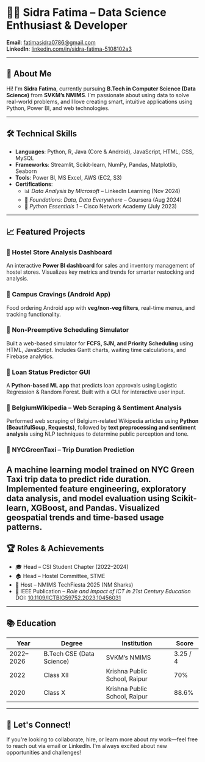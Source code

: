 # 👩‍💻 Sidra Fatima – Data Science Enthusiast & Developer

**Email**: fatimasidra0786@gmail.com  
**LinkedIn**: [linkedin.com/in/sidra-fatima-5108102a3](http://linkedin.com/in/sidra-fatima-5108102a3)  

---

## 🚀 About Me

Hi! I'm **Sidra Fatima**, currently pursuing **B.Tech in Computer Science (Data Science)** from **SVKM’s NMIMS**. I’m passionate about using data to solve real-world problems, and I love creating smart, intuitive applications using Python, Power BI, and web technologies.

---

## 🛠️ Technical Skills

- **Languages**: Python, R, Java (Core & Android), JavaScript, HTML, CSS, MySQL
- **Frameworks**: Streamlit, Scikit-learn, NumPy, Pandas, Matplotlib, Seaborn
- **Tools**: Power BI, MS Excel, AWS (EC2, S3)
- **Certifications**:
  - 📊 *Data Analysis by Microsoft* – LinkedIn Learning (Nov 2024)
  - 🧠 *Foundations: Data, Data Everywhere* – Coursera (Aug 2024)
  - 🐍 *Python Essentials 1* – Cisco Network Academy (July 2023)

---

## 📈 Featured Projects

### 🔹 Hostel Store Analysis Dashboard
An interactive **Power BI dashboard** for sales and inventory management of hostel stores. Visualizes key metrics and trends for smarter restocking and analysis.

### 🔹 Campus Cravings (Android App)
Food ordering Android app with **veg/non-veg filters**, real-time menus, and tracking functionality.

### 🔹 Non-Preemptive Scheduling Simulator
Built a web-based simulator for **FCFS, SJN, and Priority Scheduling** using HTML, JavaScript. Includes Gantt charts, waiting time calculations, and Firebase analytics.

### 🔹 Loan Status Predictor GUI
A **Python-based ML app** that predicts loan approvals using Logistic Regression & Random Forest. Built with a GUI for interactive user input.

### 🔹 BelgiumWikipedia – Web Scraping & Sentiment Analysis
Performed web scraping of Belgium-related Wikipedia articles using **Python (BeautifulSoup, Requests)**, followed by **text preprocessing and sentiment analysis** using NLP techniques to determine public perception and tone.

### 🔹 NYCGreenTaxi – Trip Duration Prediction
A **machine learning model** trained on NYC Green Taxi trip data to predict ride duration. Implemented feature engineering, exploratory data analysis, and model evaluation using **Scikit-learn, XGBoost, and Pandas**. Visualized geospatial trends and time-based usage patterns.
---

## 🏆 Roles & Achievements

- 🎓 Head – CSI Student Chapter (2022–2024)
- 🏠 Head – Hostel Committee, STME
- 🎤 Host – NMIMS TechFiesta 2025 (NM Sharks)
- 🧠 IEEE Publication – *Role and Impact of ICT in 21st Century Education*  
  DOI: [10.1109/ICTBIG59752.2023.10456031](https://doi.org/10.1109/ICTBIG59752.2023.10456031)

---

## 📚 Education

| Year        | Degree                            | Institution                                   | Score       |
|-------------|-----------------------------------|-----------------------------------------------|-------------|
| 2022–2026   | B.Tech CSE (Data Science)         | SVKM’s NMIMS                                  | 3.25 / 4    |
| 2022        | Class XII                         | Krishna Public School, Raipur                 | 70%         |
| 2020        | Class X                           | Krishna Public School, Raipur                 | 88.6%       |

---

## 🤝 Let's Connect!

If you're looking to collaborate, hire, or learn more about my work—feel free to reach out via email or LinkedIn. I'm always excited about new opportunities and challenges!

